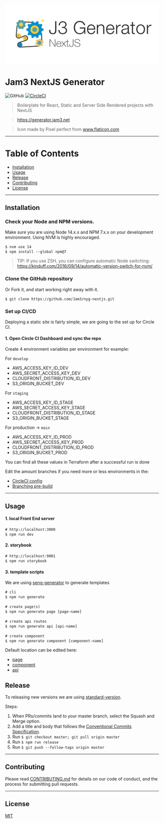 <p align="center">
  <a href="https://terminalizer.com">
    <img src="docs/logo.jpg"/>
  </a>
</p>

# Jam3 NextJS Generator

![GitHub](https://img.shields.io/github/license/jam3/nyg-nextjs)
[![CircleCI](https://circleci.com/gh/jam3/next-boilerplate.svg?style=svg)](https://circleci.com/gh/jam3/next-boilerplate.svg?style=svg)

> Boilerplate for React, Static and Server Side Rendered projects with NextJS

> https://generator.jam3.net

> Icon made by Pixel perfect from www.flaticon.com

---

# Table of Contents

- [Installation](#installation)
- [Usage](#usage)
- [Release](#release)
- [Contributing](#contributing)
- [License](#license)

---

## Installation

### Check your Node and NPM versions.

Make sure you are using Node 14.x.x and NPM 7.x.x on your development environment. Using NVM is highly encouraged.

```properties
$ nvm use 14
$ npm install --global npm@7
```

> TIP: If you use ZSH, you can configure automatic Node switching: https://kinduff.com/2016/09/14/automatic-version-switch-for-nvm/

### Clone the GitHub repository

Or Fork it, and start working right away with it.

```properties
$ git clone https://github.com/Jam3/nyg-nextjs.git
```

### Set up CI/CD

Deploying a static site is fairly simple, we are going to the set up for Circle CI.

#### 1. Open Circle CI Dashboard and sync the repo

Create 4 environment variables per environment for example:

For `develop`
- AWS_ACCESS_KEY_ID_DEV
- AWS_SECRET_ACCESS_KEY_DEV
- CLOUDFRONT_DISTRIBUTION_ID_DEV
- S3_ORIGIN_BUCKET_DEV

For `staging`
- AWS_ACCESS_KEY_ID_STAGE
- AWS_SECRET_ACCESS_KEY_STAGE
- CLOUDFRONT_DISTRIBUTION_ID_STAGE
- S3_ORIGIN_BUCKET_STAGE

For production -> `main`
- AWS_ACCESS_KEY_ID_PROD
- AWS_SECRET_ACCESS_KEY_PROD
- CLOUDFRONT_DISTRIBUTION_ID_PROD
- S3_ORIGIN_BUCKET_PROD

You can find all these values in Terraform after a successful run is done

Edit the amount branches if you need more or less environments in the: 
- [CircleCI config](.circleci/config.yml)
- [Branching pre-build](.circleci/scripts/pre-build.sh)

---

## Usage

#### 1. local Front End server

```properties
# http://localhost:3000
$ npm run dev
```

#### 2. storybook

```properties
# http://localhost:9001
$ npm run storybook
```

#### 3. template scripts

We are using [seng-generator](https://github.com/mediamonks/seng-generator) to generate templates

```properties
# cli
$ npm run generate

# create page(s)
$ npm run generate page [page-name]

# create api routes
$ npm run generate api [api-name]

# create component
$ npm run generate component [component-name]
```

Default location can be edited here:

- [page](scripts/templates/page/.senggenerator)
- [component](scripts/templates/component/.senggenerator)
- [api](scripts/templates/api/.senggenerator)

## Release

To releasing new versions we are using [standard-version](https://github.com/conventional-changelog/standard-version).

Steps:

1. When PRs/commits land to your master branch, select the Squash and Merge option.
2. Add a title and body that follows the [Conventional Commits Specification](https://www.conventionalcommits.org).
3. Run `$ git checkout master; git pull origin master`
4. Run `$ npm run release`
5. Run `$ git push --follow-tags origin master`

---

## Contributing

Please read [CONTRIBUTING.md](CONTRIBUTING.md) for details on our code of conduct, and the process for submitting
pull requests.

---

## License

[MIT](LICENSE)
